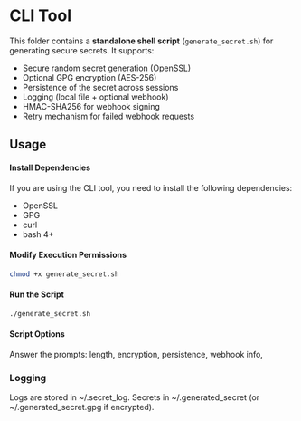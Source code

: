 <!--
Created by Graph Technologies (https://graphconsult.xyz || https://graphtechnologies.xyz),
a consultancy and solution specialist based in Copenhagen, Denmark.
Contact details can be found on our website.
Provided as-is under the MIT license without any responsibility for its use or damage caused by its use.
-->

# CLI Tool

This folder contains a **standalone shell script** (`generate_secret.sh`) for generating secure secrets. It supports:

- Secure random secret generation (OpenSSL)
- Optional GPG encryption (AES-256)
- Persistence of the secret across sessions
- Logging (local file + optional webhook)
- HMAC-SHA256 for webhook signing
- Retry mechanism for failed webhook requests

## Usage

#### Install Dependencies

If you are using the CLI tool, you need to install the following dependencies:

- OpenSSL
- GPG
- curl
- bash 4+

#### Modify Execution Permissions

```bash
chmod +x generate_secret.sh
```

#### Run the Script

```bash
./generate_secret.sh
```

#### Script Options

Answer the prompts: length, encryption, persistence, webhook info,

### Logging

Logs are stored in ~/.secret_log. Secrets in ~/.generated_secret (or ~/.generated_secret.gpg if encrypted).
